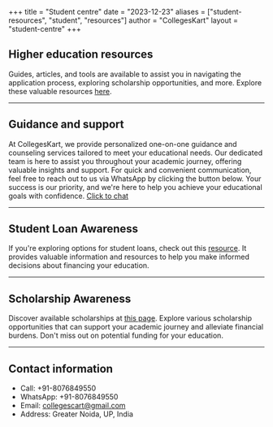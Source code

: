 +++
title = "Student centre"
date = "2023-12-23"
aliases = ["student-resources", "student", "resources"]
author = "CollegesKart"
layout = "student-centre"
+++

## Higher education resources

Guides, articles, and tools are available to assist you in navigating the application process, exploring scholarship opportunities, and more. Explore these valuable resources [here](https://www.education.gov.in/higher_education).
&nbsp;

---
## Guidance and support

At CollegesKart, we provide personalized one-on-one guidance and counseling services tailored to meet your educational needs. Our dedicated team is here to assist you throughout your academic journey, offering valuable insights and support. For quick and convenient communication, feel free to reach out to us via WhatsApp by clicking the button below. Your success is our priority, and we're here to help you achieve your educational goals with confidence. <a href="https://wa.me/+918076849550" target="_blank" title="Click to chat on WhatsApp" rel="external"> Click to chat </a>
<!-- <img src="/images/whatsapp-icon.svg" alt="WhatsApp Icon" width="20" height="20" style="vertical-align: middle;"> -->

---

## Student Loan Awareness

If you're exploring options for student loans, check out this [resource](https://www.bankbazaar.com/education-loan.html). It provides valuable information and resources to help you make informed decisions about financing your education.

---

## Scholarship Awareness

Discover available scholarships at [this page](https://www.buddy4study.com/scholarships). Explore various scholarship opportunities that can support your academic journey and alleviate financial burdens. Don't miss out on potential funding for your education.

---

## Contact information

* Call: +91-8076849550
* WhatsApp: +91-8076849550
* Email: collegescart@gmail.com
* Address: Greater Noida, UP, India